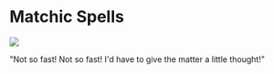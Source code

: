 # Matchic Spells

<img src="https://github.com/ItsZeusBro/MatchicSpells/blob/273fc5851ec4b138ee9f2c31c3cf1979b6fd8b8a/WizardOfOZ.gif" />

"Not so fast! Not so fast! I'd have to give the matter a little thought!"
